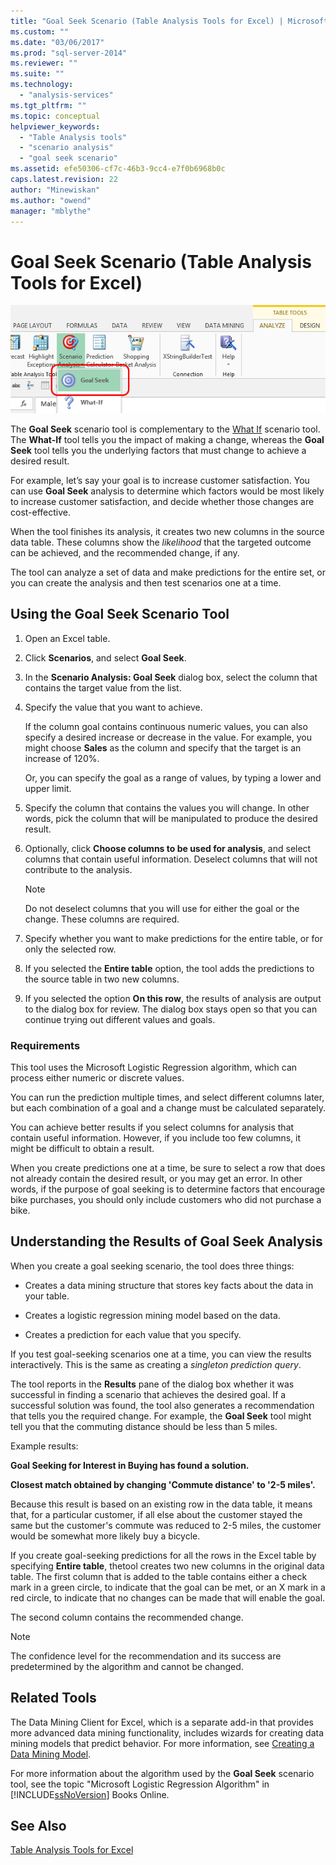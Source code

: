 ```yaml
---
title: "Goal Seek Scenario (Table Analysis Tools for Excel) | Microsoft Docs"
ms.custom: ""
ms.date: "03/06/2017"
ms.prod: "sql-server-2014"
ms.reviewer: ""
ms.suite: ""
ms.technology: 
  - "analysis-services"
ms.tgt_pltfrm: ""
ms.topic: conceptual
helpviewer_keywords: 
  - "Table Analysis tools"
  - "scenario analysis"
  - "goal seek scenario"
ms.assetid: efe50306-cf7c-46b3-9cc4-e7f0b6968b0c
caps.latest.revision: 22
author: "Minewiskan"
ms.author: "owend"
manager: "mblythe"
---
```

# Goal Seek Scenario (Table Analysis Tools for Excel)
  ![Goal Seek button in Table Analysis tools](media/tat-goalseek.gif "Goal Seek button in Table Analysis tools")  
  
 The **Goal Seek** scenario tool is complementary to the [What If](what-if-scenario-table-analysis-tools-for-excel.md) scenario tool. The **What-If** tool tells you the impact of making a change, whereas the **Goal Seek** tool tells you the underlying factors that must change to achieve a desired result.  
  
 For example, let’s say your goal is to increase customer satisfaction. You can use **Goal Seek** analysis to determine which factors would be most likely to increase customer satisfaction, and decide whether those changes are cost-effective.  
  
 When the tool finishes its analysis, it creates two new columns in the source data table. These columns show the *likelihood* that the targeted outcome can be achieved, and the recommended change, if any.  
  
 The tool can analyze a set of data and make predictions for the entire set, or you can create the analysis and then test scenarios one at a time.  
  
## Using the Goal Seek Scenario Tool  
  
1.  Open an Excel table.  
  
2.  Click **Scenarios**, and select **Goal Seek**.  
  
3.  In the **Scenario Analysis: Goal Seek** dialog box, select the column that contains the target value from the list.  
  
4.  Specify the value that you want to achieve.  
  
     If the column goal contains continuous numeric values, you can also specify a desired increase or decrease in the value. For example, you might choose **Sales** as the column and specify that the target is an increase of 120%.  
  
     Or, you can specify the goal as a range of values, by typing a lower and upper limit.  
  
5.  Specify the column that contains the values you will change. In other words, pick the column that will be manipulated to produce the desired result.  
  
6.  Optionally, click **Choose columns to be used for analysis**, and select columns that contain useful information. Deselect columns that will not contribute to the analysis.  
  
    > [!NOTE]  
    >  Do not deselect columns that you will use for either the goal or the change. These columns are required.  
  
7.  Specify whether you want to make predictions for the entire table, or for only the selected row.  
  
8.  If you selected the **Entire table** option, the tool adds the predictions to the source table in two new columns.  
  
9. If you selected the option **On this row**, the results of analysis are output to the dialog box for review. The dialog box stays open so that you can continue trying out different values and goals.  
  
### Requirements  
 This tool uses the Microsoft Logistic Regression algorithm, which can process either numeric or discrete values.  
  
 You can run the prediction multiple times, and select different columns later, but each combination of a goal and a change must be calculated separately.  
  
 You can achieve better results if you select columns for analysis that contain useful information. However, if you include too few columns, it might be difficult to obtain a result.  
  
 When you create predictions one at a time, be sure to select a row that does not already contain the desired result, or you may get an error. In other words, if the purpose of goal seeking is to determine factors that encourage bike purchases, you should only include customers who did not purchase a bike.  
  
## Understanding the Results of Goal Seek Analysis  
 When you create a goal seeking scenario, the tool does three things:  
  
-   Creates a data mining structure that stores key facts about the data in your table.  
  
-   Creates a logistic regression mining model based on the data.  
  
-   Creates a prediction for each value that you specify.  
  
 If you test goal-seeking scenarios one at a time, you can view the results interactively. This is the same as creating a *singleton prediction query*.  
  
 The tool reports in the **Results** pane of the dialog box whether it was successful in finding a scenario that achieves the desired goal. If a successful solution was found, the tool also generates a recommendation that tells you the required change. For example, the **Goal Seek** tool might tell you that the commuting distance should be less than 5 miles.  
  
 Example results:  
  
 **Goal Seeking for Interest in Buying has found a solution.**  
  
 **Closest match obtained by changing 'Commute distance' to '2-5 miles'.**  
  
 Because this result is based on an existing row in the data table, it means that, for a particular customer, if all else about the customer stayed the same but the customer's commute was reduced to 2-5 miles, the customer would be somewhat more likely buy a bicycle.  
  
 If you create goal-seeking predictions for all the rows in the Excel table by specifying **Entire table**, thetool creates two new columns in the original data table. The first column that is added to the table contains either a check mark in a green circle, to indicate that the goal can be met, or an X mark in a red circle, to indicate that no changes can be made that will enable the goal.  
  
 The second column contains the recommended change.  
  
> [!NOTE]  
>  The confidence level for the recommendation and its success are predetermined by the algorithm and cannot be changed.  
  
## Related Tools  
 The Data Mining Client for Excel, which is a separate add-in that provides more advanced data mining functionality, includes wizards for creating data mining models that predict behavior. For more information, see [Creating a Data Mining Model](creating-a-data-mining-model.md).  
  
 For more information about the algorithm used by the **Goal Seek** scenario tool, see the topic "Microsoft Logistic Regression Algorithm" in [!INCLUDE[ssNoVersion](../includes/ssnoversion-md.md)] Books Online.  
  
## See Also  
 [Table Analysis Tools for Excel](table-analysis-tools-for-excel.md)  
  
  